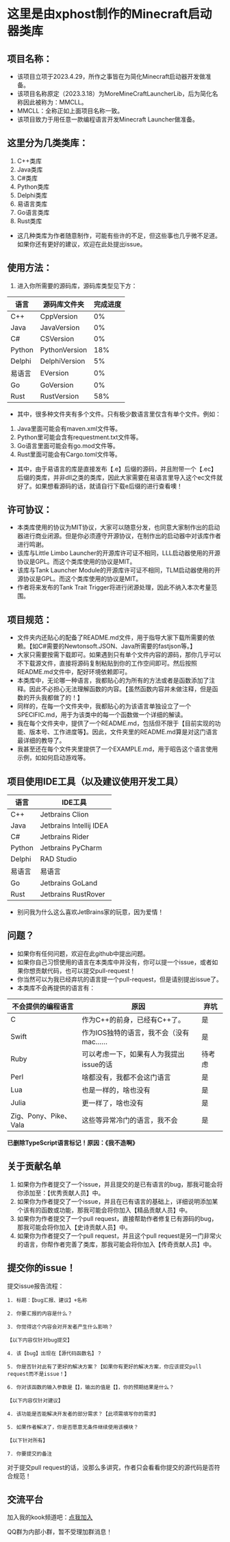 # 这里是由xphost制作的Minecraft启动器类库

## 项目名称：

- 该项目立项于2023.4.29，所作之事皆在为简化Minecraft启动器开发做准备。
- 该项目名称原定（2023.3.18）为MoreMineCraftLauncherLib，后为简化名称因此被称为：MMCLL。
- MMCLL：全称正如上面项目名称一致。
- 该项目致力于用任意一款编程语言开发Minecraft Launcher做准备。

## 这里分为几类类库：

1. C++类库
2. Java类库
3. C#类库
4. Python类库
5. Delphi类库
6. 易语言类库
7. Go语言类库
8. Rust类库

- 这几种类库为作者随意制作，可能有些许的不足，但这些事也几乎微不足道。如果你还有更好的建议，欢迎在此处提出issue。

## 使用方法：

1. 进入你所需要的源码库，源码库类型见下方：

|语言|源码库文件夹|完成进度|
|----|----|----|
|C++|CppVersion|0%|
|Java|JavaVersion|0%|
|C#|CSVersion|0%|
|Python|PythonVersion|18%|
|Delphi|DelphiVersion|5%|
|易语言|EVersion|0%|
|Go|GoVersion|0%|
|Rust|RustVersion|58%|

- 其中，很多种文件夹有多个文件。只有极少数语言里仅含有单个文件。例如：

1. Java里面可能会有maven.xml文件等。
2. Python里可能会含有requestment.txt文件等。
2. Go语言里面可能会有go.mod文件等。
3. Rust里面可能会有Cargo.toml文件等。

- 其中，由于易语言的库是直接发布【.e】后缀的源码，并且附带一个【.ec】后缀的类库，并非dll之类的类库，因此大家需要在易语言里导入这个ec文件就好了。如果想看源码的话，就请自行下载e后缀的进行查看噢！

## 许可协议：

- 本类库使用的协议为MIT协议，大家可以随意分发，也同意大家制作出的启动器进行商业闭源。但是你必须遵守开源协议，在制作出的启动器中对该库作者进行鸣谢。
- 该库与Little Limbo Launcher的开源库许可证不相同，LLL启动器使用的开源协议是GPL。而这个类库使用的协议是MIT。
- 该库与Tank Launcher Module的开源库许可证不相同，TLM启动器使用的开源协议是GPL。而这个类库使用的协议是MIT。
- 作者将来发布的Tank Trait Trigger将进行闭源处理，因此不纳入本次考量范围。

## 项目规范：

- 文件夹内还贴心的配备了README.md文件，用于指导大家下载所需要的依赖。【如C#需要的Newtonsoft.JSON、Java所需要的fastjson等。】
- 大家只需要按需下载即可。如果遇到只有单个文件内容的源码，那你几乎可以不下载源文件，直接将源码复制粘贴到你的工作空间即可。然后按照README.md文件中，配好环境依赖即可。
- 本类库中，无论哪一种语言，我都贴心的为所有的方法或者是函数添加了注释。因此不必担心无法理解函数的内容。【虽然函数内容并未做注释，但是函数的开头我都做了的！】
- 同样的，在每一个文件夹中，我都贴心的为该语言单独设立了一个SPECIFIC.md，用于为该类中的每一个函数做一个详细的解读。
- 我在每个文件夹中，提供了一个README.md，包括但不限于【目前实现的功能、版本号、工作进度等】。因此，文件夹里的README.md算是对这门语言最详细的教导了。
- 我甚至还在每个文件夹里提供了一个EXAMPLE.md，用于昭告这个语言使用示例，如如何启动游戏等。

## 项目使用IDE工具（以及建议使用开发工具）

|语言|IDE工具|
|----|----|
|C++|Jetbrains Clion|
|Java|Jetbrains Intellij IDEA|
|C#|Jetbrains Rider|
|Python|Jetbrains PyCharm|
|Delphi|RAD Studio|
|易语言|易语言|
|Go|Jetbrains GoLand|
|Rust|Jetbrains RustRover|

- 别问我为什么这么喜欢JetBrains家的玩意，因为爱情！

## 问题？

- 如果你有任何问题，欢迎在此github中提出问题。
- 如果你自己习惯使用的语言在本类库中并没有，你可以提一个issue，或者如果你想贡献代码，也可以提交pull-request！
- 你当然可以为我已经弃坑的语言提一个pull-request，但是请别提出issue了。
- 本类库不会再提供的语言有：

|不会提供的编程语言|原因|弃坑|
|----|----|----|
|C|作为C++的前身，已经有C++了。|是|
|Swift|作为IOS独特的语言，我不会（没有mac……|是|
|Ruby|可以考虑一下，如果有人为我提出issue的话|待考虑|
|Perl|啥都没有，我都不会这门语言|是|
|Lua|也是一样的，啥也没有|是|
|Julia|更一样了，啥也没有|是|
|Zig、Pony、Pike、Vala|这些等异常冷门的语言，我不会|是|

**已删除TypeScript语言标记！原因：《我不造啊》**

## 关于贡献名单

1. 如果你为作者提交了一个issue，并且提交的是已有语言的bug，那我可能会将你添加至：【优秀贡献人员】中。
2. 如果你为作者提交了一个issue，并且在已有语言的基础上，详细说明添加某个该有的函数或功能，那我可能会将你加入【精品贡献人员】中。
3. 如果你为作者提交了一个pull request，直接帮助作者修复已有源码的bug，那我可能会将你加入【史诗贡献人员】中。
4. 如果你为作者提交了一个pull request，并且这个pull request是另一门非常火的语言，你帮作者完善了类库，那我可能会将你加入【传奇贡献人员】中。

## 提交你的issue！

提交issue报告流程：
```
1. 标题：【bug汇报、建议】+名称

2. 你要汇报的内容是什么？

3. 你觉得这个内容会对开发者产生什么影响？

【以下内容仅针对bug提交】

4. 该【bug】出现在【源代码函数名】？

5. 你是否针对此有了更好的解决方案？【如果你有更好的解决方案，你应该提交pull request而不是issue！】

6. 你对该函数的输入参数是【】，输出的值是【】，你的预期结果是什么？

【以下内容仅针对建议】

4. 该功能是否能解决开发者的部分需求？【此项需填写你的需求】

5. 如果作者解决了，你是否愿意无条件继续使用该模块？

【以下针对所有】

7. 你要提交的备注
```

对于提交pull request的话，没那么多讲究，作者只会看看你提交的源代码是否符合规范！

## 交流平台

加入我的kook频道吧：[点我加入](https://kook.vip/j8ZAq2)

QQ群为内部小群，暂不受理加群消息！